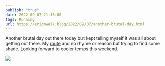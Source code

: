 ```yaml
---
publish: "true"
date: 2022-09-07 21:15:00
tags: Running
url: https://ericmwalk.blog/2022/09/07/another-brutal-day.html
---
```


Another brutal day out there today but kept telling myself it was all about getting out there. My [route](http://www.strava.com/activities/7770432067) and no rhyme or reason but trying to find some shade. Looking forward to cooler temps this weekend.

![](https://ericmwalk.blog/uploads/2022/59d429a97a.jpg)